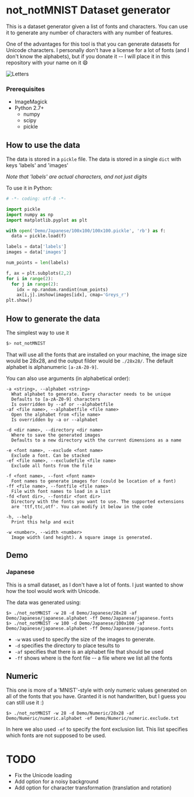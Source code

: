 # not_notMNIST Dataset generator

This is a dataset generator given a list of fonts and characters. 
You can use it to generate any number of characters with any number of features.

One of the advantages for this tool is that you can generate datasets for Unicode characters. I personally don't have a license for a lot of fonts (and I don't know the alphabets), but if you donate it -- I will place it in this repository with your name on it :smile:

![Letters](letters.png)

### Prerequisites

- ImageMagick
- Python 2.7+
  - numpy
  - scipy
  - pickle

## How to use the data

The data is stored in a `pickle` file. The data is stored in a single `dict` with keys 'labels' and 'images'

*Note that 'labels' are actual characters, and not just digits*

To use it in Python:

```python
# -*- coding: utf-8 -*-

import pickle
import numpy as np
import matplotlib.pyplot as plt

with open('Demo/Japanese/100x100/100x100.pickle', 'rb') as f:
  data = pickle.load(f)

labels = data['labels']
images = data['images']

num_points = len(labels)

f, ax = plt.subplots(2,2)
for i in range(2):
  for j in range(2):
    idx = np.random.randint(num_points)
    ax[i,j].imshow(images[idx], cmap='Greys_r')
plt.show()
```

## How to generate the data

The simplest way to use it

```bash
$> not_notMNIST
```

That will use all the fonts that are installed on your machine, the image size would be 28x28, and the output filder would be `./28x28/`. The default alphabet is alphanumeric `[a-zA-Z0-9]`.

You can also use arguments (in alphabetical order):

```
-a <string>, --alphabet <string>
  What alphabet to generate. Every character needs to be unique
  Defaults to [a-zA-Z0-9] characters
  Is overridden by --af or --alphabetfile
-af <file name>, --alphabetfile <file name>
  Open the alphabet from <file name>
  Is overridden by -a or --alphabet

-d <dir name>, --directory <dir name>
  Where to save the generated images
  Defaults to a new directory with the current dimensions as a name

-e <font name>, --exclude <font name>
  Exclude a font. Can be stacked
-ef <file name>, --excludefile <file name>
  Exclude all fonts from the file

-f <font name>, --font <font name>
  Font names to generate images for (could be location of a font)
-ff <file name>, --fontfile <file name>
  File with font names to load in a list
-fd <font dir>, --fontdir <font dir>
  Directory with the fonts you want to use. The supported extensions
  are 'ttf,ttc,otf'. You can modify it below in the code

-h, --help
  Print this help and exit

-w <number>, --width <number>
  Image width (and height). A square image is generated.
```

## Demo

### Japanese

This is a small dataset, as I don't have a lot of fonts. I just wanted to show how the tool would work with Unicode.

The data was generated using:

```
$> ./not_notMNIST -w 28 -d Demo/Japanese/28x28 -af Demo/Japanese/japanese.alphabet -ff Demo/Japanese/japanese.fonts
$> ./not_notMNIST -w 100 -d Demo/Japanese/100x100 -af Demo/Japanese/japanese.alphabet -ff Demo/Japanese/japanese.fonts
```

- `-w` was used to specify the size of the images to generate.
- `-d` specifies the directory to place tesults to
- `-af` specifies that there is an alphabet file that should be used
- `-ff` shows where is the font file -- a file where we list all the fonts

## Numeric

This one is more of a 'MNIST'-style with only numeric values generated on all of the fonts that you have. Granted it is not handwritten, but I guess you can still use it :)

```
$> ./not_notMNIST -w 28 -d Demo/Numeric/28x28 -af Demo/Numeric/numeric.alphabet -ef Demo/Numeric/numeric.exclude.txt
```

In here we also used `-ef` to specify the font exclusion list. This list specifies which fonts are not supposed to be used.

# TODO

- Fix the Unicode loading
- Add option for a noisy background
- Add option for character transformation (translation and rotation)
